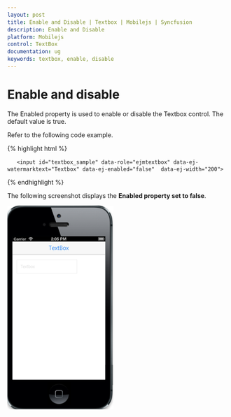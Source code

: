 ```yaml
---
layout: post
title: Enable and Disable | Textbox | Mobilejs | Syncfusion
description: Enable and Disable 
platform: Mobilejs
control: TextBox
documentation: ug
keywords: textbox, enable, disable
---
```


# Enable and disable

The Enabled property is used to enable or disable the Textbox control. The default value is true.

Refer to the following code example.


{% highlight html %}

       <input id="textbox_sample" data-role="ejmtextbox" data-ej-watermarktext="Textbox" data-ej-enabled="false"  data-ej-width="200">    

{% endhighlight %}

The following screenshot displays the **Enabled property set to false**.


![](EnableandDisable_images/enableanddisable-img1.png) 

